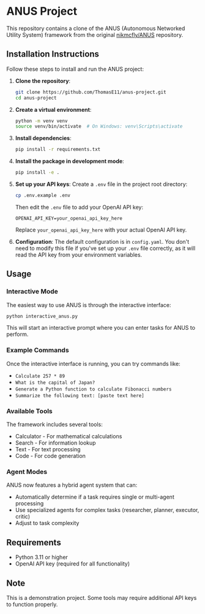 # ANUS Project

This repository contains a clone of the ANUS (Autonomous Networked Utility System) framework from the original [nikmcfly/ANUS](https://github.com/nikmcfly/ANUS) repository.

## Installation Instructions

Follow these steps to install and run the ANUS project:

1. **Clone the repository**:
   ```bash
   git clone https://github.com/ThomasE11/anus-project.git
   cd anus-project
   ```

2. **Create a virtual environment**:
   ```bash
   python -m venv venv
   source venv/bin/activate  # On Windows: venv\Scripts\activate
   ```

3. **Install dependencies**:
   ```bash
   pip install -r requirements.txt
   ```

4. **Install the package in development mode**:
   ```bash
   pip install -e .
   ```

5. **Set up your API keys**:
   Create a `.env` file in the project root directory:
   ```bash
   cp .env.example .env
   ```
   
   Then edit the `.env` file to add your OpenAI API key:
   ```
   OPENAI_API_KEY=your_openai_api_key_here
   ```
   
   Replace `your_openai_api_key_here` with your actual OpenAI API key.

6. **Configuration**:
   The default configuration is in `config.yaml`. You don't need to modify this file if you've set up your `.env` file correctly, as it will read the API key from your environment variables.

## Usage

### Interactive Mode

The easiest way to use ANUS is through the interactive interface:

```bash
python interactive_anus.py
```

This will start an interactive prompt where you can enter tasks for ANUS to perform.

### Example Commands

Once the interactive interface is running, you can try commands like:

- `Calculate 257 * 89`
- `What is the capital of Japan?`
- `Generate a Python function to calculate Fibonacci numbers`
- `Summarize the following text: [paste text here]`

### Available Tools

The framework includes several tools:
- Calculator - For mathematical calculations
- Search - For information lookup
- Text - For text processing
- Code - For code generation

### Agent Modes

ANUS now features a hybrid agent system that can:
- Automatically determine if a task requires single or multi-agent processing
- Use specialized agents for complex tasks (researcher, planner, executor, critic)
- Adjust to task complexity

## Requirements

- Python 3.11 or higher
- OpenAI API key (required for all functionality)

## Note

This is a demonstration project. Some tools may require additional API keys to function properly.